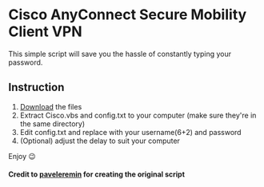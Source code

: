# Cisco AnyConnect Secure Mobility Client VPN

This simple script will save you the hassle of constantly typing your password.

## Instruction

1. [Download](https://github.com/skywalkerctu/UC-cisco-anyconnect-vpn-save-password/releases/tag/latest) the files
2. Extract Cisco.vbs and config.txt to your computer (make sure they're in the same directory)
3. Edit config.txt and replace with your username(6+2) and password
4. (Optional) adjust the delay to suit your computer

Enjoy 😉

#### Credit to [paveleremin](https://github.com/paveleremin/cisco-anyconnect-vpn-save-password) for creating the original script
